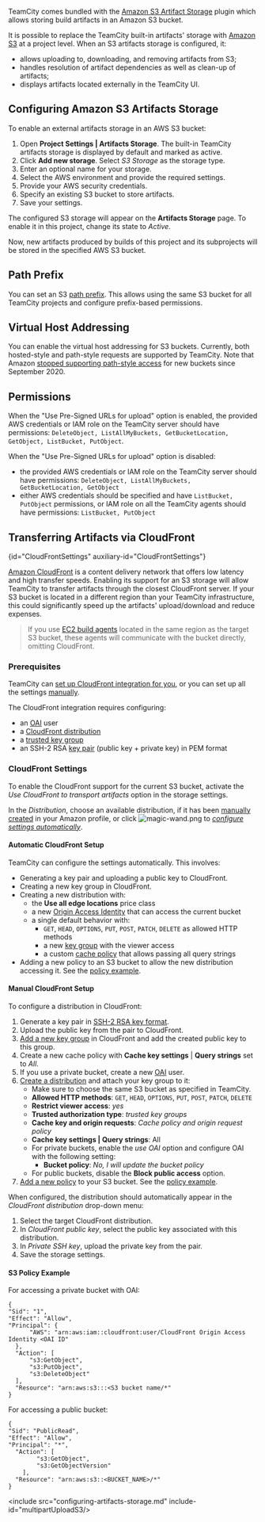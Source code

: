 [//]: # (title: Storing Build Artifacts in Amazon S3)
[//]: # (auxiliary-id: Storing Build Artifacts in Amazon S3)

TeamCity comes bundled with the [Amazon S3 Artifact Storage](https://plugins.jetbrains.com/plugin/9623-aws-s3-artifact-storage) plugin which allows storing build artifacts in an Amazon S3 bucket.

It is possible to replace the TeamCity built-in artifacts' storage with [Amazon S3](https://aws.amazon.com/s3/) at a project level. When an S3 artifacts storage is configured, it:
* allows uploading to, downloading, and removing artifacts from S3;
* handles resolution of artifact dependencies as well as clean-up of artifacts;
* displays artifacts located externally in the TeamCity UI.

## Configuring Amazon S3 Artifacts Storage

To enable an external artifacts storage in an AWS S3 bucket:
1. Open __Project Settings | Artifacts Storage__. The built-in TeamCity artifacts storage is displayed by default and marked as active.
2. Click __Add new storage__. Select _S3 Storage_ as the storage type.
3. Enter an optional name for your storage.
4. Select the AWS environment and provide the required settings.
5. Provide your AWS security credentials.
6. Specify an existing S3 bucket to store artifacts.
7. Save your settings.

The configured S3 storage will appear on the __Artifacts Storage__ page. To enable it in this project, change its state to _Active_.

Now, new artifacts produced by builds of this project and its subprojects will be stored in the specified AWS S3 bucket.

<anchor name="pathPrefix"/>

## Path Prefix

You can set an S3 [path prefix](https://docs.aws.amazon.com/AmazonS3/latest/user-guide/using-folders.html). This allows using the same S3 bucket for all TeamCity projects and configure prefix-based permissions.

<anchor name="forceVirtualHostAddressing"/>

## Virtual Host Addressing

You can enable the virtual host addressing for S3 buckets. Currently, both hosted-style and path-style requests are supported by TeamCity. Note that Amazon [stopped supporting path-style access](https://docs.aws.amazon.com/AmazonS3/latest/dev/VirtualHosting.html#path-style-access) for new buckets since September 2020.

## Permissions

When the "Use Pre-Signed URLs for upload" option is enabled, the provided AWS credentials or IAM role on the TeamCity server should have permissions: `DeleteObject, ListAllMyBuckets, GetBucketLocation, GetObject, ListBucket, PutObject`.

When the "Use Pre-Signed URLs for upload" option is disabled:
* the provided AWS credentials or IAM role on the TeamCity server should have permissions: `DeleteObject, ListAllMyBuckets, GetBucketLocation, GetObject`
* either AWS credentials should be specified and have `ListBucket, PutObject` permissions, or IAM role on all the TeamCity agents should have permissions: `ListBucket, PutObject`

## Transferring Artifacts via CloudFront
{id="CloudFrontSettings" auxiliary-id="CloudFrontSettings"}

[Amazon CloudFront](https://aws.amazon.com/cloudfront/) is a content delivery network that offers low latency and high transfer speeds. Enabling its support for an S3 storage will allow TeamCity to transfer artifacts through the closest CloudFront server. If your S3 bucket is located in a different region than your TeamCity infrastructure, this could significantly speed up the artifacts' upload/download and reduce expenses.

>If you use [EC2 build agents](setting-up-teamcity-for-amazon-ec2.md) located in the same region as the target S3 bucket, these agents will communicate with the bucket directly, omitting CloudFront.

### Prerequisites

TeamCity can [set up CloudFront integration for you](#Automatic+CloudFront+Setup), or you can set up all the settings [manually](#Manual+CloudFront+Setup).

The CloudFront integration requires configuring:
* an [OAI](https://docs.aws.amazon.com/AmazonCloudFront/latest/DeveloperGuide/private-content-restricting-access-to-s3.html) user
* a [CloudFront distribution](https://docs.aws.amazon.com/AmazonCloudFront/latest/DeveloperGuide/distribution-working-with.html)
* a [trusted key group](https://docs.aws.amazon.com/AmazonCloudFront/latest/DeveloperGuide/private-content-trusted-signers.html#choosing-key-groups-or-AWS-accounts)
* an SSH-2 RSA [key pair](https://docs.aws.amazon.com/AmazonCloudFront/latest/DeveloperGuide/private-content-trusted-signers.html#private-content-creating-cloudfront-key-pairs) (public key + private key) in PEM format

### CloudFront Settings

To enable the CloudFront support for the current S3 bucket, activate the _Use CloudFront to transport artifacts_ option in the storage settings.

In the _Distribution_, choose an available distribution, if it has been [manually created](#Manual+CloudFront+Setup) in your Amazon profile, or click ![magic-wand.png](magic-wand.png) to _[configure settings automatically](#Automatic+CloudFront+Setup)_.

#### Automatic CloudFront Setup

TeamCity can configure the settings automatically. This involves:
* Generating a key pair and uploading a public key to CloudFront.
* Creating a new key group in CloudFront.
* Creating a new distribution with:
  * the __Use all edge locations__ price class
  * a new [Origin Access Identity](https://docs.aws.amazon.com/AmazonCloudFront/latest/DeveloperGuide/private-content-restricting-access-to-s3.html) that can access the current bucket
  * a single default behavior with:
    * `GET`, `HEAD`, `OPTIONS`, `PUT`, `POST`, `PATCH`, `DELETE` as allowed HTTP methods
    * a new [key group](https://docs.aws.amazon.com/AmazonCloudFront/latest/DeveloperGuide/private-content-trusted-signers.html#private-content-adding-trusted-signers) with the viewer access
    * a custom [cache policy](https://docs.aws.amazon.com/AmazonCloudFront/latest/DeveloperGuide/using-managed-cache-policies.html) that allows passing all query strings
* Adding a new policy to an S3 bucket to allow the new distribution accessing it. See the [policy example](#S3+Policy+Example).

#### Manual CloudFront Setup

To configure a distribution in CloudFront:
1. Generate a key pair in [SSH-2 RSA key format](https://docs.aws.amazon.com/AmazonCloudFront/latest/DeveloperGuide/private-content-trusted-signers.html#private-content-creating-cloudfront-key-pairs).
2. Upload the public key from the pair to CloudFront.
3. [Add a new key group](https://docs.aws.amazon.com/AmazonCloudFront/latest/DeveloperGuide/private-content-trusted-signers.html#private-content-adding-trusted-signers) in CloudFront and add the created public key to this group.
4. Create a new cache policy with __Cache key settings__ | __Query strings__ set to _All_.
5. If you use a private bucket, create a new [OAI](https://docs.aws.amazon.com/AmazonCloudFront/latest/DeveloperGuide/private-content-restricting-access-to-s3.html) user.
6. [Create a distribution](https://docs.aws.amazon.com/AmazonCloudFront/latest/DeveloperGuide/distribution-web-creating.html) and attach your key group to it:
   * Make sure to choose the same S3 bucket as specified in TeamCity.
   * __Allowed HTTP methods__: `GET`, `HEAD`, `OPTIONS`, `PUT`, `POST`, `PATCH`, `DELETE`
   * __Restrict viewer access__: _yes_
   * __Trusted authorization type__: _trusted key groups_
   * __Cache key and origin requests__: _Cache policy and origin request policy_
   * __Cache key settings | Query strings__: All
   * For private buckets, enable the _use OAI_ option and configure OAI with the following setting:
     * __Bucket policy__: _No, I will update the bucket policy_
   * For public buckets, disable the __Block public access__ option.
7. [Add a new policy](https://docs.aws.amazon.com/AmazonS3/latest/userguide/add-bucket-policy.html) to your S3 bucket. See the [policy example](#S3+Policy+Example).

When configured, the distribution should automatically appear in the _CloudFront distribution_ drop-down menu:
1. Select the target CloudFront distribution.
2. In _CloudFront public key_, select the public key associated with this distribution.
3. In _Private SSH key_, upload the private key from the pair.
4. Save the storage settings.

#### S3 Policy Example

For accessing a private bucket with OAI:

```Plain Text
{
"Sid": "1",
"Effect": "Allow",
"Principal": {
      "AWS": "arn:aws:iam::cloudfront:user/CloudFront Origin Access Identity <OAI ID"
  },
  "Action": [
      "s3:GetObject",
      "s3:PutObject",
      "s3:DeleteObject"
  ],
  "Resource": "arn:aws:s3:::<S3 bucket name/*"
}
```

For accessing a public bucket:

```Plain Text
{
"Sid": "PublicRead",
"Effect": "Allow",
"Principal": "*",
  "Action": [
        "s3:GetObject",
        "s3:GetObjectVersion"
    ],
  "Resource": "arn:aws:s3::<BUCKET_NAME>/*"
}
```

<include src="configuring-artifacts-storage.md" include-id="multipartUploadS3/>
